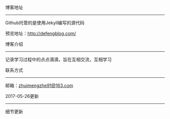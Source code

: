 博客地址

---

Github托管的是使用Jekyll编写的源代码

预览地址：http://defengblog.com/

博客介绍

---

记录学习过程中的点点滴滴，旨在互相交流，互相学习

联系方式

---

邮箱：zhuimengzhe91@163.com

2017-05-26更新

---

细节更新

